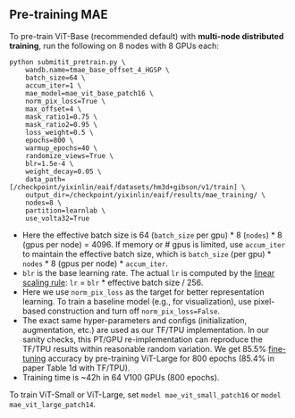 ## Pre-training MAE

To pre-train ViT-Base (recommended default) with **multi-node distributed training**, run the following on 8 nodes with 8 GPUs each:
```
python submitit_pretrain.py \
    wandb.name=tmae_base_offset_4_HGSP \
    batch_size=64 \
    accum_iter=1 \
    mae_model=mae_vit_base_patch16 \
    norm_pix_loss=True \
    max_offset=4 \
    mask_ratio1=0.75 \
    mask_ratio2=0.95 \
    loss_weight=0.5 \
    epochs=800 \
    warmup_epochs=40 \
    randomize_views=True \
    blr=1.5e-4 \
    weight_decay=0.05 \
    data_path=[/checkpoint/yixinlin/eaif/datasets/hm3d+gibson/v1/train] \
    output_dir=/checkpoint/yixinlin/eaif/results/mae_training/ \
    nodes=8 \
    partition=learnlab \
    use_volta32=True
```
- Here the effective batch size is 64 (`batch_size` per gpu) * 8 (`nodes`) * 8 (gpus per node) = 4096. If memory or # gpus is limited, use `accum_iter` to maintain the effective batch size, which is `batch_size` (per gpu) * `nodes` * 8 (gpus per node) * `accum_iter`.
- `blr` is the base learning rate. The actual `lr` is computed by the [linear scaling rule](https://arxiv.org/abs/1706.02677): `lr` = `blr` * effective batch size / 256.
- Here we use `norm_pix_loss` as the target for better representation learning. To train a baseline model (e.g., for visualization), use pixel-based construction and turn off `norm_pix_loss=False`.
- The exact same hyper-parameters and configs (initialization, augmentation, etc.) are used as our TF/TPU implementation. In our sanity checks, this PT/GPU re-implementation can reproduce the TF/TPU results within reasonable random variation. We get 85.5% [fine-tuning](FINETUNE.md) accuracy by pre-training ViT-Large for 800 epochs (85.4% in paper Table 1d with TF/TPU).
- Training time is ~42h in 64 V100 GPUs (800 epochs).

To train ViT-Small or ViT-Large, set `model mae_vit_small_patch16` or `model mae_vit_large_patch14`.

